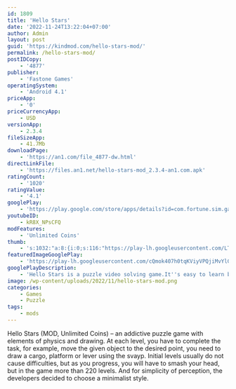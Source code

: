 ```yaml
---
id: 1809
title: 'Hello Stars'
date: '2022-11-24T13:22:04+07:00'
author: Admin
layout: post
guid: 'https://kindmod.com/hello-stars-mod/'
permalink: /hello-stars-mod/
postIDCopy:
    - '4877'
publisher:
    - 'Fastone Games'
operatingSystem:
    - 'Android 4.1'
priceApp:
    - '0'
priceCurrencyApp:
    - USD
versionApp:
    - 2.3.4
fileSizeApp:
    - 41.7Mb
downloadPage:
    - 'https://an1.com/file_4877-dw.html'
directLinkFile:
    - 'https://files.an1.net/hello-stars-mod_2.3.4-an1.com.apk'
ratingCount:
    - '1020'
ratingValue:
    - '4.1'
googlePlay:
    - 'https://play.google.com/store/apps/details?id=com.fortune.sim.game.cash'
youtubeID:
    - kR8X_NPsCFQ
modFeatures:
    - 'Unlimited Coins'
thumb:
    - 's:1032:"a:8:{i:0;s:116:"https://play-lh.googleusercontent.com/LTt4f_He5DmgVnYhmVPFghpA8BrrkEHfyeaLMQHeudmZvoVacPaN_NHCpcnKdCGNGdkt=w526-h296";i:1;s:115:"https://play-lh.googleusercontent.com/hDY_br9i1xeYIULeTfetV4rRe4vB9C1evfsaybjijG0j-jER_VKWUjDcrHqB7JSE1lo=w526-h296";i:2;s:116:"https://play-lh.googleusercontent.com/Rf3bUvmOcLkIExtZB_wMWCryxNn5Qj79IYQl8bfdcAH4NS_YyPVmsbX058hSlirHZutD=w526-h296";i:3;s:115:"https://play-lh.googleusercontent.com/fUwNtVPg2IglC5QqgZLEC3gV8x_VN8hKsrEWXaSCVxqmx6jPOk37_1MSSfjp76b3eB0=w526-h296";i:4;s:115:"https://play-lh.googleusercontent.com/Pj7hgoRO07Ntiu5Iv1nPC__6SCH5zwI3MghiOREUfvgn78zfq2Ilw6ITEUq9pDyiLBE=w526-h296";i:5;s:115:"https://play-lh.googleusercontent.com/tFU4SRNSm-jWFs4OO9jTgKdhx79Eogct7JT65Jjn4eyd-NfCK5fft_2gQqXuk7Ube3c=w526-h296";i:6;s:116:"https://play-lh.googleusercontent.com/s0YKn-QgnxTtjS6F4nnqfVBzETg33TjapDbaiinew1bXXpBoUMo68XMmsk7pBz75ST8k=w526-h296";i:7;s:114:"https://play-lh.googleusercontent.com/Bw2RZ4GziMFT-3X95ReKMS-1TiXlhqgd5hw9TCBE1pD9NOBavI35WlKWuEzJPEZR9w=w526-h296";}";'
featuredImageGooglePlay:
    - 'https://play-lh.googleusercontent.com/cQmok407h0tqKViyVPQjiMvYlGHQfg7dW4BTIZYIbLjJn9CJZYQ3gR5MntAFHEV7DvCR'
googlePlayDescription:
    - 'Hello Stars is a puzzle video solving game.It''s easy to learn but very diffcult to master.The job of each level is to guide a ball from a predetermined start point so that it touches all of the stars placed on the level. The ball and nearly all objects on the screen are affected by gravity. The first few levels are almost too easy, but as the difficulty increases you''ll be thankful that you were able to practice the fundamentals of draw. As the game progresses, you''ll have to use all sorts of theory to figure out a solution for each puzzle.'
image: /wp-content/uploads/2022/11/hello-stars-mod.png
categories:
    - Games
    - Puzzle
tags:
    - mods
---
```


Hello Stars (MOD, Unlimited Coins) – an addictive puzzle game with elements of physics and drawing. At each level, you have to complete the task, for example, move the given object to the desired point, you need to draw a cargo, platform or lever using the svayp. Initial levels usually do not cause difficulties, but as you progress, you will have to smash your head, but in the game more than 220 levels. And for simplicity of perception, the developers decided to choose a minimalist style.